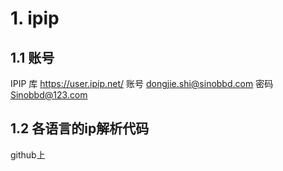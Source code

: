 # 1. ipip
## 1.1 账号
IPIP 库
https://user.ipip.net/
账号
dongjie.shi@sinobbd.com
密码
Sinobbd@123.com

## 1.2 各语言的ip解析代码
github上